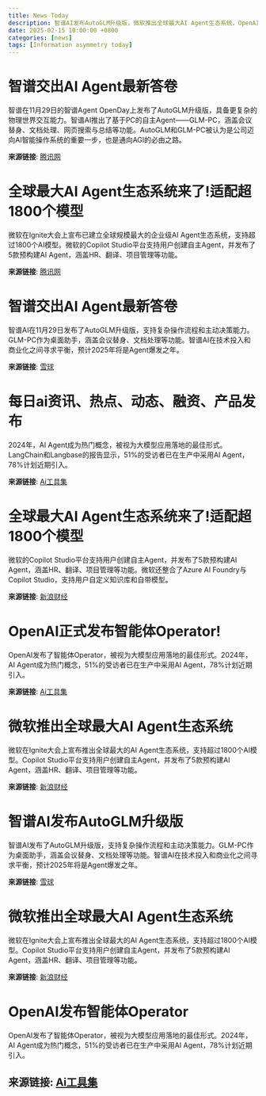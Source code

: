 ```yaml
---
title: News Today
description: 智谱AI发布AutoGLM升级版，微软推出全球最大AI Agent生态系统，OpenAI发布智能体Operator，AI Agent成为2024年热门概念。
date: 2025-02-15 10:00:00 +0800
categories: [news]
tags: [Information asymmetry today]
---
```


# 智谱交出AI Agent最新答卷

智谱在11月29日的智谱Agent OpenDay上发布了AutoGLM升级版，具备更复杂的物理世界交互能力。智谱AI推出了基于PC的自主Agent——GLM-PC，涵盖会议替身、文档处理、网页搜索与总结等功能。AutoGLM和GLM-PC被认为是公司迈向AI智能操作系统的重要一步，也是通向AGI的必由之路。

**来源链接**: [腾讯网](https://news.qq.com/rain/a/20241202A07GVK00)

# 全球最大AI Agent生态系统来了!适配超1800个模型

微软在Ignite大会上宣布已建立全球规模最大的企业级AI Agent生态系统，支持超过1800个AI模型。微软的Copilot Studio平台支持用户创建自主Agent，并发布了5款预构建AI Agent，涵盖HR、翻译、项目管理等功能。

**来源链接**: [腾讯网](https://news.qq.com/rain/a/20241120A0A3FF00)

# 智谱交出AI Agent最新答卷

智谱AI在11月29日发布了AutoGLM升级版，支持复杂操作流程和主动决策能力。GLM-PC作为桌面助手，涵盖会议替身、文档处理等功能。智谱AI在技术投入和商业化之间寻求平衡，预计2025年将是Agent爆发之年。

**来源链接**: [雪球](https://xueqiu.com/1107854878/315118623)

# 每日ai资讯、热点、动态、融资、产品发布

2024年，AI Agent成为热门概念，被视为大模型应用落地的最佳形式。LangChain和Langbase的报告显示，51%的受访者已在生产中采用AI Agent，78%计划近期引入。

**来源链接**: [Ai工具集](https://ai-bot.cn/daily-ai-news/)

# 全球最大AI Agent生态系统来了!适配超1800个模型

微软的Copilot Studio平台支持用户创建自主Agent，并发布了5款预构建AI Agent，涵盖HR、翻译、项目管理等功能。微软还整合了Azure AI Foundry与Copilot Studio，支持用户自定义知识库和自带模型。

**来源链接**: [新浪财经](https://finance.sina.com.cn/roll/2024-11-20/doc-incwtrke5219928.shtml)

# OpenAI正式发布智能体Operator!

OpenAI发布了智能体Operator，被视为大模型应用落地的最佳形式。2024年，AI Agent成为热门概念，51%的受访者已在生产中采用AI Agent，78%计划近期引入。

**来源链接**: [Ai工具集](https://ai-bot.cn/daily-ai-news/)

# 微软推出全球最大AI Agent生态系统

微软在Ignite大会上宣布推出全球最大的AI Agent生态系统，支持超过1800个AI模型。Copilot Studio平台支持用户创建自主Agent，并发布了5款预构建AI Agent，涵盖HR、翻译、项目管理等功能。

**来源链接**: [新浪财经](https://finance.sina.com.cn/roll/2024-11-20/doc-incwtrke5219928.shtml)

# 智谱AI发布AutoGLM升级版

智谱AI发布了AutoGLM升级版，支持复杂操作流程和主动决策能力。GLM-PC作为桌面助手，涵盖会议替身、文档处理等功能。智谱AI在技术投入和商业化之间寻求平衡，预计2025年将是Agent爆发之年。

**来源链接**: [雪球](https://xueqiu.com/1107854878/315118623)

# 微软推出全球最大AI Agent生态系统

微软在Ignite大会上宣布推出全球最大的AI Agent生态系统，支持超过1800个AI模型。Copilot Studio平台支持用户创建自主Agent，并发布了5款预构建AI Agent，涵盖HR、翻译、项目管理等功能。

**来源链接**: [新浪财经](https://finance.sina.com.cn/roll/2024-11-20/doc-incwtrke5219928.shtml)

# OpenAI发布智能体Operator

OpenAI发布了智能体Operator，被视为大模型应用落地的最佳形式。2024年，AI Agent成为热门概念，51%的受访者已在生产中采用AI Agent，78%计划近期引入。

**来源链接**: [Ai工具集](https://ai-bot.cn/daily-ai-news/)
---